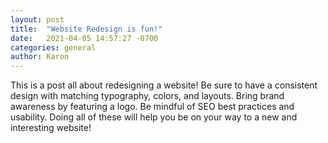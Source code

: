 ```yaml
---
layout: post
title:  "Website Redesign is fun!"
date:   2021-04-05 14:57:27 -0700
categories: general
author: Karon
---
```

This is a post all about redesigning a website! Be sure to have a consistent design with matching typography, colors, and layouts. Bring brand awareness by featuring a logo. Be mindful of SEO best practices and usability. Doing all of these will help you be on your way to a new and interesting website!
